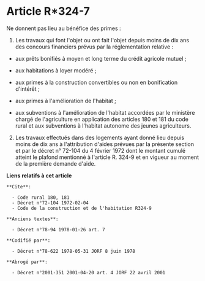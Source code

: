 # Article R*324-7

Ne donnent pas lieu au bénéfice des primes :

1. Les travaux qui font l'objet ou ont fait l'objet depuis moins de dix ans des concours financiers prévus par la
réglementation relative :

- aux prêts bonifiés à moyen et long terme du crédit agricole mutuel ;

- aux habitations à loyer modéré ;

- aux primes à la construction convertibles ou non en bonification d'intérêt ;

- aux primes à l'amélioration de l'habitat ;

- aux subventions à l'amélioration de l'habitat accordées par le ministère chargé de l'agriculture en application des
articles 180 et 181 du code rural et aux subventions à l'habitat autonome des jeunes agriculteurs.

2. Les travaux effectués dans des logements ayant donné lieu depuis moins de dix ans à l'attribution d'aides prévues par la
présente section et par le décret n° 72-104 du 4 février 1972 dont le montant cumulé atteint le plafond mentionné à l'article
R. 324-9 et en vigueur au moment de la première demande d'aide.

**Liens relatifs à cet article**

	**Cite**:

	  - Code rural 180, 181
	  - Décret n°72-104 1972-02-04
	  - Code de la construction et de l'habitation R324-9

	**Anciens textes**:

	  - Décret n°78-94 1978-01-26 art. 7

	**Codifié par**:

	  - Décret n°78-622 1978-05-31 JORF 8 juin 1978

	**Abrogé par**:

	  - Décret n°2001-351 2001-04-20 art. 4 JORF 22 avril 2001
